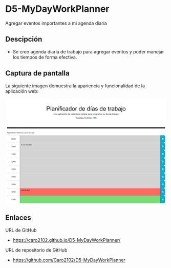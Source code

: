 # D5-MyDayWorkPlanner
Agregar eventos importantes a mi agenda diaria

## Descipción
* Se creo agenda diaria de trabajo para agregar eventos y poder manejar los tiempos de forma efectiva.

## Captura de pantalla
La siguiente imagen demuestra la apariencia y funcionalidad de la aplicación web:

![Captura de pantalla de la aplicacion web](./Imagenes/Captura%20de%20pantalla%20(2).png)

## Enlaces
URL de GitHub
* https://caro2102.github.io/D5-MyDayWorkPlanner/

URL de repositorio de GitHub
* https://github.com/Caro2102/D5-MyDayWorkPlanner
